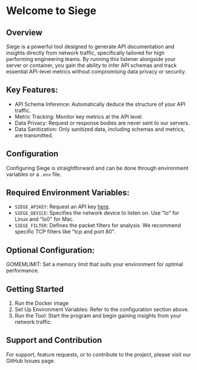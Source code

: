 # Welcome to Siege

## Overview
Siege is a powerful tool designed to generate API documentation and insights directly from network traffic, specifically tailored for high performing engineering teams. By running this listener alongside your server or container, you gain the ability to infer API schemas and track essential API-level metrics without compromising data privacy or security.

## Key Features:
- API Schema Inference: Automatically deduce the structure of your API traffic.
- Metric Tracking: Monitor key metrics at the API level.
- Data Privacy: Request or response bodies are never sent to our servers.
- Data Sanitization: Only sanitized data, including schemas and metrics, are transmitted.

## Configuration
Configuring Siege is straightforward and can be done through environment variables or a `.env` file.

## Required Environment Variables:
- `SIEGE_APIKEY`: Request an API key [here](https://siegeai.com/#contact).
- `SIEGE_DEVICE`: Specifies the network device to listen on. Use "lo" for Linux and "lo0" for Mac.
- `SIEGE_FILTER`: Defines the packet filters for analysis. We recommend specific TCP filters like "tcp and port 80".

## Optional Configuration:
GOMEMLIMIT: Set a memory limit that suits your environment for optimal performance.

## Getting Started
1. Run the Docker image
2. Set Up Environment Variables: Refer to the configuration section above.
3. Run the Tool: Start the program and begin gaining insights from your network traffic.

## Support and Contribution
For support, feature requests, or to contribute to the project, please visit our GitHub Issues page.
